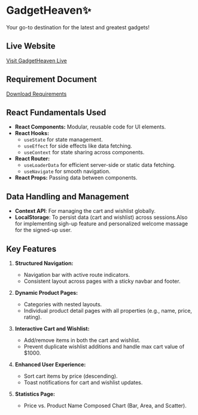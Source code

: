 # GadgetHeaven✨

Your go-to destination for the latest and greatest gadgets!

## Live Website
[Visit GadgetHeaven Live](https://gadget-heaven-himadree.netlify.app/)

## Requirement Document
[Download Requirements](https://github.com/ProgrammingHero1/B10-A8-gadget-heaven/blob/main/Batch-10_Assignment-08.pdf)

## React Fundamentals Used
- **React Components:** Modular, reusable code for UI elements.
- **React Hooks:**
  - `useState` for state management.
  - `useEffect` for side effects like data fetching.
  - `useContext` for state sharing across components.
- **React Router:**
  - `useLoaderData` for efficient server-side or static data fetching.
  - `useNavigate` for smooth navigation.
- **React Props:** Passing data between components.

## Data Handling and Management
- **Context API**: For managing the cart and wishlist globally.
- **LocalStorage**: To persist data (cart and wishlist) across sessions.Also for implementing sigh-up feature and personalized welcome massage for the signed-up user.

## Key Features
1. **Structured Navigation:**
   - Navigation bar with active route indicators.
   - Consistent layout across pages with a sticky navbar and footer.

2. **Dynamic Product Pages:**
   - Categories with nested layouts.
   - Individual product detail pages with all properties (e.g., name, price, rating).

3. **Interactive Cart and Wishlist:**
   - Add/remove items in both the cart and wishlist.
   - Prevent duplicate wishlist additions and handle max cart value of $1000.

4. **Enhanced User Experience:**
   - Sort cart items by price (descending).
   - Toast notifications for cart and wishlist updates.

5. **Statistics Page:**
   - Price vs. Product Name Composed Chart (Bar, Area, and Scatter).


